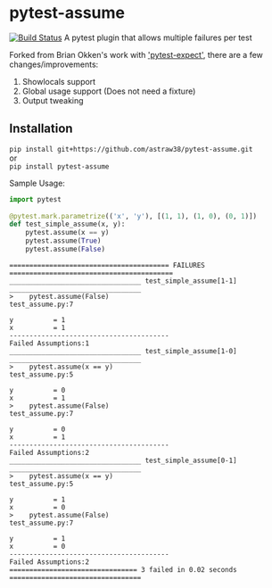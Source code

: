 # pytest-assume
[![Build Status](https://travis-ci.org/astraw38/pytest-assume.svg?branch=master)](https://travis-ci.org/astraw38/pytest-assume)
A pytest plugin that allows multiple failures per test

Forked from Brian Okken's work with ['pytest-expect'](https://github.com/okken/pytest-expect), there are a few changes/improvements:


1. Showlocals support
2. Global usage support (Does not need a fixture)
3. Output tweaking

## Installation

  `pip install git+https://github.com/astraw38/pytest-assume.git`  
  or   
  `pip install pytest-assume`  

Sample Usage:
```python
import pytest
    
@pytest.mark.parametrize(('x', 'y'), [(1, 1), (1, 0), (0, 1)])
def test_simple_assume(x, y):
    pytest.assume(x == y)
    pytest.assume(True)
    pytest.assume(False)
```        
        
    ======================================== FAILURES =========================================
    _________________________________ test_simple_assume[1-1] _________________________________
    >    pytest.assume(False)
    test_assume.py:7
 
    y          = 1
    x          = 1
    ----------------------------------------
    Failed Assumptions:1
    _________________________________ test_simple_assume[1-0] _________________________________
    >    pytest.assume(x == y)
    test_assume.py:5

    y          = 0
    x          = 1
    >    pytest.assume(False)
    test_assume.py:7

    y          = 0
    x          = 1
    ----------------------------------------
    Failed Assumptions:2
    _________________________________ test_simple_assume[0-1] _________________________________
    >    pytest.assume(x == y)
    test_assume.py:5

    y          = 1
    x          = 0
    >    pytest.assume(False)
    test_assume.py:7

    y          = 1
    x          = 0
    ----------------------------------------
    Failed Assumptions:2
    ================================ 3 failed in 0.02 seconds =================================

